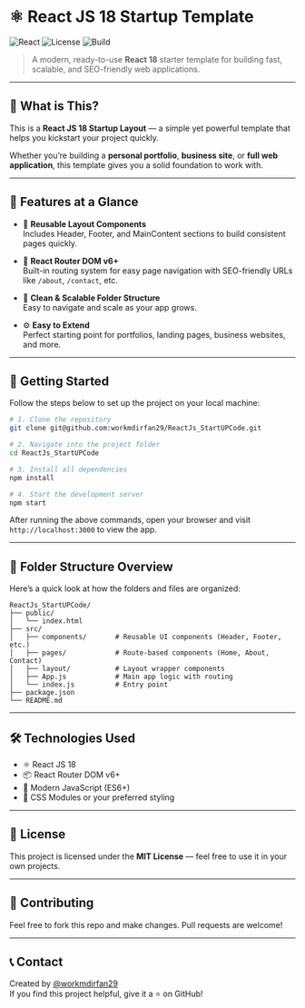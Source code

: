 # ⚛️ React JS 18 Startup Template

![React](https://img.shields.io/badge/React-18-blue?style=flat&logo=react)
![License](https://img.shields.io/badge/license-MIT-green.svg)
![Build](https://img.shields.io/badge/build-passing-brightgreen)

> A modern, ready-to-use **React 18** starter template for building fast, scalable, and SEO-friendly web applications.

---

## 📘 What is This?

This is a **React JS 18 Startup Layout** — a simple yet powerful template that helps you kickstart your project quickly.

Whether you’re building a **personal portfolio**, **business site**, or **full web application**, this template gives you a solid foundation to work with.

---

## 🔧 Features at a Glance

- 🧱 **Reusable Layout Components**  
  Includes Header, Footer, and MainContent sections to build consistent pages quickly.

- 🧭 **React Router DOM v6+**  
  Built-in routing system for easy page navigation with SEO-friendly URLs like `/about`, `/contact`, etc.

- 📁 **Clean & Scalable Folder Structure**  
  Easy to navigate and scale as your app grows.

- ⚙️ **Easy to Extend**  
  Perfect starting point for portfolios, landing pages, business websites, and more.

---

## 🚀 Getting Started

Follow the steps below to set up the project on your local machine:

```bash
# 1. Clone the repository
git clone git@github.com:workmdirfan29/ReactJs_StartUPCode.git

# 2. Navigate into the project folder
cd ReactJs_StartUPCode

# 3. Install all dependencies
npm install

# 4. Start the development server
npm start
```

After running the above commands, open your browser and visit `http://localhost:3000` to view the app.

---

## 📂 Folder Structure Overview

Here’s a quick look at how the folders and files are organized:

```
ReactJs_StartUPCode/
├── public/
│   └── index.html
├── src/
│   ├── components/       # Reusable UI components (Header, Footer, etc.)
│   ├── pages/            # Route-based components (Home, About, Contact)
│   ├── layout/           # Layout wrapper components
│   ├── App.js            # Main app logic with routing
│   └── index.js          # Entry point
├── package.json
└── README.md
```

---

## 🛠️ Technologies Used

- ⚛️ React JS 18
- 📦 React Router DOM v6+
- 🧰 Modern JavaScript (ES6+)
- 💅 CSS Modules or your preferred styling

---

## 📄 License

This project is licensed under the **MIT License** — feel free to use it in your own projects.

---

## 🙌 Contributing

Feel free to fork this repo and make changes. Pull requests are welcome!

---

## 📞 Contact

Created by [@workmdirfan29](https://github.com/workmdirfan29)  
If you find this project helpful, give it a ⭐️ on GitHub!
